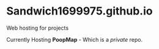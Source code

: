 # Sandwich1699975.github.io

Web hosting for projects

Currently Hosting **PoopMap** - Which is a _private_ repo.

